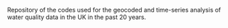 Repository of the codes used for the geocoded and time-series analysis of water quality data in the UK in the past 20 years. 
